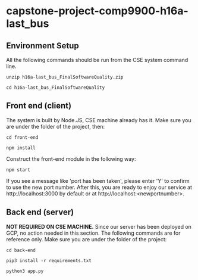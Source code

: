 # capstone-project-comp9900-h16a-last_bus

## Environment Setup
All the following commands should be run from the CSE system command line.

`unzip h16a-last_bus_FinalSoftwareQuality.zip`

`cd h16a-last_bus_FinalSoftwareQuality`

## Front end (client)
The system is built by Node.JS, CSE machine already has it. Make sure you are under the
folder of the project, then:

`cd front-end`

`npm install`

Construct the front-end module in the following way:

`npm start`

If you see a message like 'port has been taken', please enter 'Y' to confirm to use the 
new port number. After this, you are ready to enjoy our service at http://localhost:3000
by default or at http://localhost:\<newportnumber\>.

## Back end (server) 
**NOT REQUIRED ON CSE MACHINE.** Since our server has been deployed on GCP, no action needed
in this section. The following commands are for reference only. Make sure you are under
the folder of the project:

`cd back-end`

`pip3 install -r requirements.txt`

`python3 app.py`
